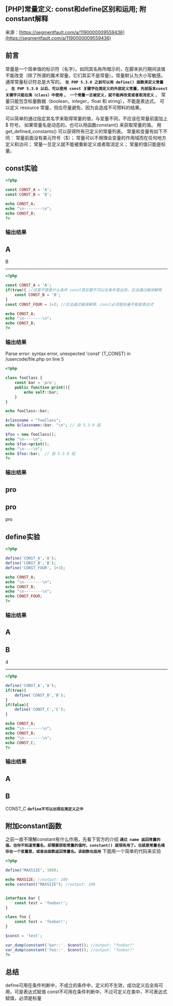 ## [PHP]常量定义: const和define区别和运用; 附constant解释

来源：[https://segmentfault.com/a/1190000009559436](https://segmentfault.com/a/1190000009559436)


## 前言

常量是一个简单值的标识符（名字）。如同其名称所暗示的，在脚本执行期间该值不能改变（除了所谓的魔术常量，它们其实不是常量）。常量默认为大小写敏感。通常常量标识符总是大写的。
 **`在 PHP 5.3.0 之前可以用 define() 函数来定义常量`** 。
 **`在 PHP 5.3.0 以后，可以使用 const 关键字在类定义的外部定义常量，先前版本const 关键字只能在类（class）中使用`** 。
 **`一个常量一旦被定义，就不能再改变或者取消定义`** 。
常量只能包含标量数据（boolean，integer，float 和 string），不能是表达式。 
可以定义 resource 常量，但应尽量避免，因为会造成不可预料的结果。

可以简单的通过指定其名字来取得常量的值，与变量不同，不应该在常量前面加上 $ 符号。
如果常量名是动态的，也可以用函数constant() 来获取常量的值。
用get_defined_constants() 可以获得所有已定义的常量列表。
常量和变量有如下不同：
常量前面没有美元符号（$）； 
常量可以不用理会变量的作用域而在任何地方定义和访问； 
常量一旦定义就不能被重新定义或者取消定义； 
常量的值只能是标量。
## const实验

```php
<?php

const CONST_A = 'A';
const CONST_B = 'B';

echo CONST_A;
echo "\n--------\n";
echo CONST_B;
?>
```
### 输出结果

A 
----
B


-----

```php
<?php

const CONST_A = 'A';
if(true){ //这里不管是什么条件 const其实都不可以在条件里出现，无法通过编译解释
    const CONST_B = 'B';
}
const CONST_FOUR = 1+2; //无法通过编译解释，const必须是标量不能是表达式

echo CONST_A;
echo "\n--------\n";
echo CONST_B;
?>
```
### 输出结果

Parse error: syntax error, unexpected 'const' (T_CONST) in /usercode/file.php on line 5

```php
<?php

class fooClass {
    const bar = 'pro';
    public function print(){
        echo self::bar;
    } 
}

echo fooClass::bar;

$classname = "fooClass";
echo $classname::bar. "\n"; // 自 5.3.0 起

$foo = new fooClass();
echo "\n----\n";
echo $foo->print();
echo "\n----\n";
echo $foo::bar;  // 自 5.3.0 起
?>
```
### 输出结果

pro
----
pro
----
pro

## define实验

```php
<?php

define('CONST_A','A');
define('CONST_B','B');
define('CONST_FOUR', 1+3);

echo CONST_A;
echo "\n--------\n";
echo CONST_B;
echo "\n--------\n";
echo CONST_FOUR;
?>
```
### 输出结果

A 
----
B
----
4


-----

```php
<?php

define('CONST_A','A');
if(true){
    define('CONST_B','B');
}
if(false){
    define('CONST_C','C');
}

echo CONST_A;
echo "\n--------\n";
echo CONST_B;
echo "\n--------\n";
echo CONST_C;
?>
```
### 输出结果

A
--------
B
--------
CONST_C
 **`define不可以出现在类定义之中`** 
## 附加constant函数

之前一直不理解constant有什么作用，先看下官方的介绍
 **`通过 name 返回常量的值。当你不知道常量名，却需要获取常量的值时，constant() 就很有用了。也就是常量名储存在一个变量里，或者由函数返回常量名。该函数也适用`** 
下面用一个简单的代码来实验

```php
<?php

define("MAXSIZE", 100);

echo MAXSIZE; //output: 100
echo constant("MAXSIZE"); //output: 100


interface bar {
    const test = 'foobar!';
}

class foo {
    const test = 'foobar!';
}

$const = 'test';

var_dump(constant('bar::'. $const)); //output: "foobar!"
var_dump(constant('foo::'. $const)); //output: "foobar!"
?>
```
## 总结

define可用在条件判断中，不成立的条件中，定义的不生效，成功定义后全局可用，可是表达式赋值
const不可用在条件判断中，不过可定义在类中，不可表达式赋值，必须是标量
